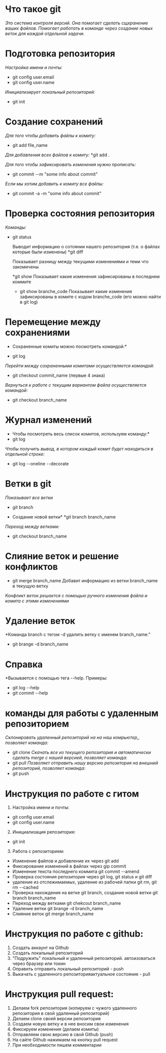 # Что такое git
*Это система контроля версий. Она помогает сделать сщхранение ваших файлов. Помогает работать в команде через создание новых веток для каждой отдельной задачи.*
# Подготовка репозитория
*Настройка имени и почты:*
* git config user.email
* git config user.name

*Инициализирует локальный репозиторий:*
* git init

# Создание сохранений
*Для того чтобы добавить файлы к комиту:*
* git add file_name

*Для добавления всех файлов к комиту:*
*git add .

*Для того чтобы зафиксировать изменения нужно прописать:*
* git commit --m "some info about commit"

*Если мы хотим добавить к комиту все файлы:*
* git commit -a -m "some info about commit"

# Проверка состояния репозитория

*Команды:*
* git status

  Выводит информацию о сотоянии нашего репозитория (т.е. о файлах которые были изменены)
  *git diff

  Показывает разницу между текущими изменениями и теми что закомичены 

  *git show
  Показывает какие изменения зафиксированы в последнем коммите

  * git show branche_code
  Показывает какие изменения зафиксированы в комите с кодом branche_code (его можно найти в git log) 

# Перемещение между сохранениями

* Сохраненные комиты можно посмотреть командой:*

* git log

*Перейти между сохраненными комитами осуществляется командой:*
* git checkout commit_name (первые 4 знака)

*Вернуться к работе с текущим вариантом файла осуществляется командой:*

* git checkout branch_name


# Журнал изменений
* Чтобы посмотреть весь список комитов, используем команду:*
* git log

*Чтобы получить вывод, в котором каждый комит будет находиться в отдельной строке:*
* git log --oneline --decorate


# Ветки в git 
*Показывает все ветки*
* git branch

* Создание новой ветки*
*git branch branch_name


*Переход между ветками:*
* git checkout branch_name

# Слияние веток и решение конфликтов 

* git merge branch_name
Добавит информацию из ветки branch_name в текущую ветку

*Конфликт веток решается с помощью ручного изменения файла и комита с этими изменениями*

# Удаление веток

*Команда branch с тегом -d удалить ветку с именем branch_name:"
* git brange -d branch_name

# Справка
*Вызывается с помощью тега --help. Примеры:
* git log --help
* git commit --help

# команды для работы с удаленным репозиторием
*Склонировать удаленный репозиторий на на наш комрьютер,, позволяет команда:*
* git clone
*Скачать все из текущего репозитория и автоматически сделать merge с нашей версией, позволяет команда:*
* git pull
*Позволяет отправить нашу версию репозитория на внешний репозиторий, позволяет команда:*
* git push

# Инструкция по работе с гитом

1. Настройка имени и почты:
* git config user.email
* git config user.name
2. Инициализация репозитория:
* git init
3. Работа с репозиторием:
* Изменение файлов и добавление их через git add
* Фиксирование изменений в файлах через gip commit
* Изменение текста последнего коммита git commit --amend
* Проверка состояния репозитория через git log, git status и git diff
* удаление из отслежимаемых, удаление из рабочей папки git rm, git rm --cached
* Проверка нахождения на ветке git branch, создание новой ветки git branch branch_name
* Переход между ветками git chekcout branch_name
* Удаление ветки git brange -d branch_name
* Слияние веток git merge branch_name

# Инструкция по работе с github:

1. Создать аккаунт на Github
2. Создать локальный репозиторий
3. "Подружить" локальный и удаленный репозиторий. автоизоваться через браузер или токин
4. Оправить отправить локальный репозиторий - push
5. Выкачать с удаленного репозиторияактуальное состояние - pull   

# Инструкция pull request:
1. Делаем fork репозитория (копируем с чужого удаленного репозитория в свой удаленный репозиторий)
2. Делаем clone своей версии репозитория
3. Создаем новую ветку и в нее вносим свои изменения
4. Фиксируем изменения (делаем комиты)
5. Отправляем свою версию в свой Github (push)
6. На сайте Github нажимаем на кнопку pull request
7. При необходимости пишем комментарии